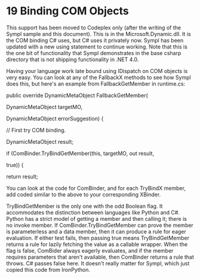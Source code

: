 # 19 Binding COM Objects

This support has been moved to Codeplex only (after the writing of the Sympl sample and this document). This is in the Microsoft.Dynamic.dll. It is the COM binding C\# uses, but C\# uses it privately now. Sympl has been updated with a new using statement to continue working. Note that this is the one bit of functionality that Sympl demonstrates in the base csharp directory that is not shipping functionality in .NET 4.0.

Having your language work late bound using IDispatch on COM objects is very easy. You can look at any of the FallbackX methods to see how Sympl does this, but here's an example from FallbackGetMember in runtime.cs:

public override DynamicMetaObject FallbackGetMember(

DynamicMetaObject targetMO,

DynamicMetaObject errorSuggestion) {

// First try COM binding.

DynamicMetaObject result;

if (ComBinder.TryBindGetMember(this, targetMO, out result,

true)) {

return result;

You can look at the code for ComBinder, and for each TryBindX member, add coded similar to the above to your corresponding XBinder.

TryBindGetMember is the only one with the odd Boolean flag. It accommodates the distinction between languages like Python and C\#. Python has a strict model of getting a member and then calling it; there is no invoke member. If ComBinder.TryBindGetMember can prove the member is parameterless and a data member, then it can produce a rule for eager evaluation. If either test fails, then passing true means TryBindGetMember returns a rule for lazily fetching the value as a callable wrapper. When the flag is false, ComBider always eagerly evaluates, and if the member requires parameters that aren't available, then ComBinder returns a rule that throws. C\# passes false here. It doesn't really matter for Sympl, which just copied this code from IronPython.
